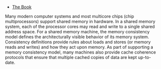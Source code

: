 - [The Book](chrome-extension://ikhdkkncnoglghljlkmcimlnlhkeamad/pdf-viewer/web/viewer.html?file=https%3A%2F%2Fcourse.ece.cmu.edu%2F~ece847c%2FS15%2Flib%2Fexe%2Ffetch.php%3Fmedia%3Dpart2_2_sorin12.pdf#=&zoom=125)

Many modern computer systems and most multicore chips (chip multiprocessors) support shared memory in hardware. In a shared memory system, each of the processor cores may read and write to a single shared address space. For a shared memory machine, the memory consistency model defines the architecturally visible behavior of its memory system. Consistency definitions provide rules about loads and stores (or memory reads and writes) and how they act upon memory. As part of supporting a memory consistency model, many machines also provide cache coherence protocols that ensure that multiple cached copies of data are kept up-to-date.

